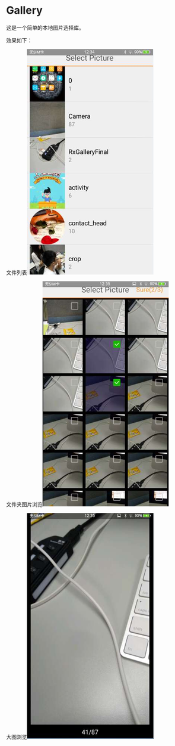 # Gallery

这是一个简单的本地图片选择库。

效果如下：

文件列表![image](https://github.com/wobuaihuangjun/Gallery/blob/master/doc/picture_folder.jpg)

文件夹图片浏览![image](https://github.com/wobuaihuangjun/Gallery/blob/master/doc/gallery.jpg)

大图浏览![image](https://github.com/wobuaihuangjun/Gallery/blob/master/doc/browse.jpg)
